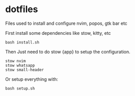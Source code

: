 # dotfiles
Files used to install and configure nvim, popos, gtk bar etc

First install some dependencies like stow, kitty, etc
```
bash install.sh
```
Then Just need to do stow {app} to setup the configuration.
```
stow nvim
stow whatsapp
stow small-header 
```
Or setup everything with:
```
bash setup.sh
```
